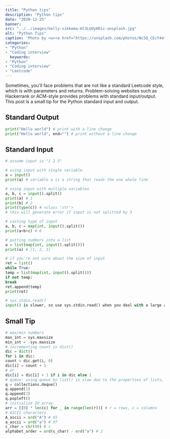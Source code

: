 ```yaml
---
title: "Python tips"
description: "Python tips"
date: "2020-12-25"
banner:
src: "../../images/kelly-sikkema-Hl3LUdyKRic-unsplash.jpg"
alt: "Python Tips"
caption: 'Photo by <u><a href="https://unsplash.com/photos/Nc5Q_CEcY44">Florian Olivo</a></u>'
categories:
- "Python"
- "Coding interview"
  keywords:
- "Python"
- "Coding interview"
- "Leetcode"
---
```


Sometimes, you'll face problems that are not like a standard Leetcode style, which is with parameters and returns.
Problem-solving websites such as Hackerrank or ACM-style provides problems with standard input/output.
This post is a small tip for the Python standard input and output.

## Standard Output
```py
print("Hello world") # print with a line change
print("Hello world", end="") # print without a line change
```

## Standard Input
```py
# assume input is "1 2 3"

# using input with single variable.
a = input()
print(a) # variable a is a string that reads the one whole line

# using input with multiple variables
a, b, c = input().split()
print(a) # 1
print(b) # 2
print(type(c)) # <class 'str'>
# this will generate error if input is not splitted by 3

# casting type of input
a, b, c = map(int, input().split())
print(a+b+c) # 6

# putting numbers into a list
a = list(map(int, input().split()))
print(a) # [1, 2, 3]

# if you're not sure about the size of input
ret = list()
while True:
temp = list(map(int, input().split()))
if not temp:
break
ret.append(temp)
print(ret)

# sys.stdin.read()
input() is slower, so use sys.stdin.read() when you deal with a large amount of data
```

## Small Tip
```py
# max/min numbers
max_int = sys.maxsize
min_int = -sys.maxsize
# incrementing count in dict()
dic = dict()
for i in dic:
count = dic.get(i, 0)
dic[i] = count + 1
# or
dic[i] = dic[i] + 1 if i in dic else 1
# queue: using queue by list() is slow due to the properties of lists, which is fast at the end but slow at the beginning operations, as every element has to be shifted one by one. So use deque() when you're implementing queue.
q = collections.deque()
q.append(1)
q.append(2)
q.popleft()
# initialize 2d array
arr = [[0] * len(c) for _ in range(len(r))] # r = rows, c = columns
# ASCII characters
A_ascii = ord("A") # 65
a_ascii = ord("a") # 97
c_char = chr(99) # c
alphabet_order = ord(c_char) - ord("a") # 2
```
